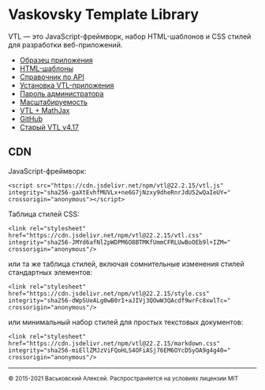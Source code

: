 # Vaskovsky Template Library

VTL &#8212; это JavaScript-фреймворк, набор HTML-шаблонов и СSS стилей для разработки веб-приложений.

* [Образец приложения](sample/ru/index.html)
* [HTML-шаблоны](html/ru/README.html)
* [Справочник по API](api.md)
* [Установка VTL-приложения](install.md)
* [Пароль администратора](admin.md)
* [Масштабируемость](scalability.md)
* [VTL + MathJax](mathjax.md)
* [GitHub](https://github.com/vaskovsky/vtl)
* [Старый VTL v4.17](https://vaskovsky.net/vtl-4/)

## CDN

JavaScript-фреймворк:
```
<script src="https://cdn.jsdelivr.net/npm/vtl@22.2.15/vtl.js" integrity="sha256-gaXtEvhfMUVLx+ne6G7jNzxy9dheRnrJdU52wQaIeUY=" crossorigin="anonymous"></script>
```

Таблица стилей CSS:
```
<link rel="stylesheet" href="https://cdn.jsdelivr.net/npm/vtl@22.2.15/vtl.css" integrity="sha256-JMYd6afNl2pWDPM6O8BTMKfUmmCFRLUwBoOEb9l+IZM=" crossorigin="anonymous"/>
```
или та же таблица стилей, включая сомнительные изменения стилей стандартных элементов:
```
<link rel="stylesheet" href="https://cdn.jsdelivr.net/npm/vtl@22.2.15/style.css" integrity="sha256-dWpSUeALg0wB0rI+aJIVj3QOwW3QAcdf9wrFc8xwlTc=" crossorigin="anonymous"/>
```
или минимальный набор стилей для простых текстовых документов:
```
<link rel="stylesheet" href="https://cdn.jsdelivr.net/npm/vtl@22.2.15/markdown.css" integrity="sha256-miEllZMJzViFQoHLS4OFiASj76EM6OYcD5yOA9g4g40=" crossorigin="anonymous"/>
```
________________________________________________________________________________
<small>© 2015-2021 Васьковский Алексей. Распространяется на условиях лицензии MIT</small>
